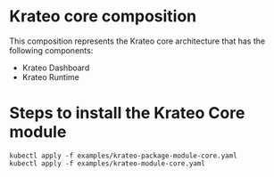 # Krateo core composition

This composition represents the Krateo core architecture that has the following components:
- Krateo Dashboard
- Krateo Runtime

# Steps to install the Krateo Core module

```text
kubectl apply -f examples/krateo-package-module-core.yaml
kubectl apply -f examples/krateo-module-core.yaml
```
